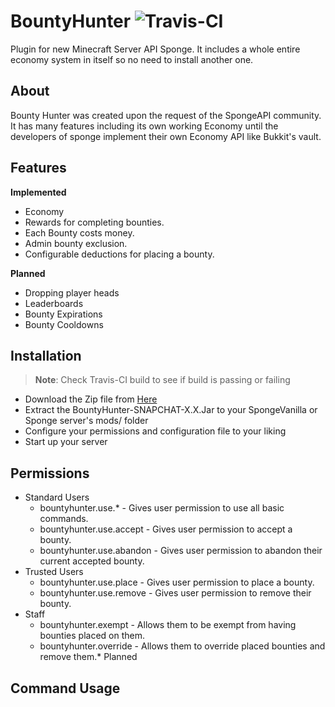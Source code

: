 # BountyHunter ![Travis-CI](https://travis-ci.org/intronate67/BountyHunter.svg)

Plugin for new Minecraft Server API Sponge. It includes a whole entire economy system in itself so no need to install another one.

About
----------

Bounty Hunter was created upon the request of the SpongeAPI community. It has many features including its own working Economy until the developers of sponge implement their own Economy API like Bukkit's vault.

Features
-----------
**Implemented**
* Economy
* Rewards for completing bounties.
* Each Bounty costs money.
* Admin bounty exclusion.
* Configurable deductions for placing a bounty.

**Planned**
* Dropping player heads
* Leaderboards
* Bounty Expirations
* Bounty Cooldowns

Installation
------------
> **Note**: Check Travis-CI build to see if build is passing or failing 

* Download the Zip file from [Here](http://huntersharpe.net/downloads.html)
* Extract the BountyHunter-SNAPCHAT-X.X.Jar to your SpongeVanilla or Sponge server's mods/ folder
* Configure your permissions and configuration file to your liking
* Start up your server

Permissions
------------
- Standard Users
  * bountyhunter.use.* - Gives user permission to use all basic commands.
  * bountyhunter.use.accept - Gives user permission to accept a bounty.
  * bountyhunter.use.abandon - Gives user permission to abandon their current accepted bounty.
- Trusted Users
  * bountyhunter.use.place - Gives user permission to place a bounty.
  * bountyhunter.use.remove - Gives user permission to remove their bounty.
- Staff
  * bountyhunter.exempt - Allows them to be exempt from having bounties placed on them.
  * bountyhunter.override - Allows them to override placed bounties and remove them.* Planned

Command Usage
-------------
